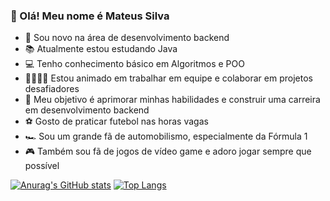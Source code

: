 ### 👋 Olá! Meu nome é Mateus Silva
- 🌱 Sou novo na área de desenvolvimento backend
- 📚 Atualmente estou estudando Java
- 💻 Tenho conhecimento básico em Algoritmos e POO
- 👨‍👩‍👧‍👦 Estou animado em trabalhar em equipe e colaborar em projetos desafiadores
- 🚀 Meu objetivo é aprimorar minhas habilidades e construir uma carreira em desenvolvimento backend
- ⚽️ Gosto de praticar futebol nas horas vagas
- 🏎️ Sou um grande fã de automobilismo, especialmente da Fórmula 1
- 🎮 Também sou fã de jogos de vídeo game e adoro jogar sempre que possível

[![Anurag's GitHub stats](https://github-readme-stats.vercel.app/api?username=CodeByTeusSilva&count_private=true&show_icons=true&theme=dracula)](https://github.com/anuraghazra/github-readme-stats)
[![Top Langs](https://github-readme-stats.vercel.app/api/top-langs/?username=CodeByTeusSilva&layout=compact&theme=dracula)](https://github.com/CodeByTeusSilva/github-readme-stats)



<!-- MODELO
<a href="https://github.com/CodeByTeusSilva/NOME DO REPOSITORIO">
  <img align="center" src="https://github-readme-stats.vercel.app/api/pin/?username=CodeByTeusSilva&repo="NOME DO REPOSITORIO"&show_owner=true&theme=dracula" />
</a>
<a href="https://github.com/CodeByTeusSilva/NOME DO REPOSITORIO">
  <img align="center" src="https://github-readme-stats.vercel.app/api/pin/?username=CodeByTeusSilva&repo="NOME DO REPOSITORIO"&show_owner=true&theme=dracula" />
</a>
-->
